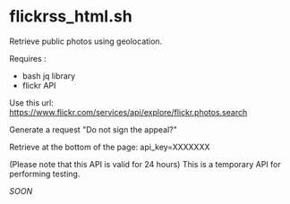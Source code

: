 # flickrss_html.sh
Retrieve public photos using geolocation.

Requires :
- bash jq library
- flickr API
  
Use this url: https://www.flickr.com/services/api/explore/flickr.photos.search

Generate a request "Do not sign the appeal?"

Retrieve at the bottom of the page: api_key=XXXXXXX

(Please note that this API is valid for 24 hours)
This is a temporary API for performing testing.

 *SOON*
